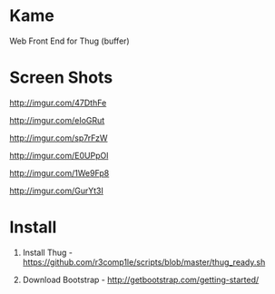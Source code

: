 Kame
===

Web Front End for Thug (buffer)


Screen Shots
=====
http://imgur.com/47DthFe

http://imgur.com/eIoGRut

http://imgur.com/sp7rFzW

http://imgur.com/E0UPpOl

http://imgur.com/1We9Fp8

http://imgur.com/GurYt3I


Install
=====

1. Install Thug - https://github.com/r3comp1le/scripts/blob/master/thug_ready.sh

2. Download Bootstrap - http://getbootstrap.com/getting-started/

